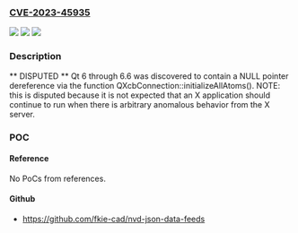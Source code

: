 ### [CVE-2023-45935](https://cve.mitre.org/cgi-bin/cvename.cgi?name=CVE-2023-45935)
![](https://img.shields.io/static/v1?label=Product&message=n%2Fa&color=blue)
![](https://img.shields.io/static/v1?label=Version&message=n%2Fa&color=blue)
![](https://img.shields.io/static/v1?label=Vulnerability&message=n%2Fa&color=brighgreen)

### Description

** DISPUTED ** Qt 6 through 6.6 was discovered to contain a NULL pointer dereference via the function QXcbConnection::initializeAllAtoms(). NOTE: this is disputed because it is not expected that an X application should continue to run when there is arbitrary anomalous behavior from the X server.

### POC

#### Reference
No PoCs from references.

#### Github
- https://github.com/fkie-cad/nvd-json-data-feeds

